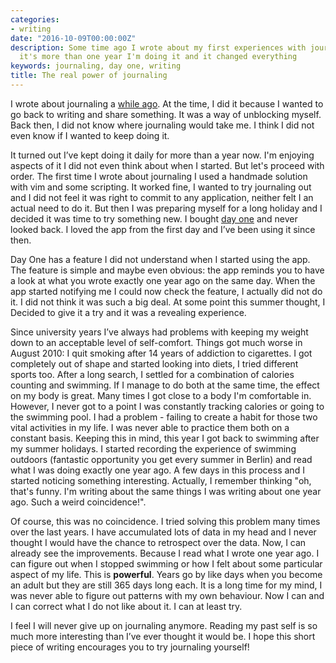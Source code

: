 ```yaml
---
categories:
- writing
date: "2016-10-09T00:00:00Z"
description: Some time ago I wrote about my first experiences with journaling. Now,
  it's more than one year I'm doing it and it changed everything
keywords: journaling, day one, writing
title: The real power of journaling
---
```

I wrote about journaling a [while ago](/what-im-learning-with-journaling). At
the time, I did it because I wanted to go back to writing and share something.
It was a way of unblocking myself. Back then, I did not know where journaling
would take me. I think I did not even know if I wanted to keep doing it.

It turned out I’ve kept doing it daily for more than a year now. I'm enjoying
aspects of it I did not even think about when I started. But let's proceed
with order. The first time I wrote about journaling I used a handmade solution
with vim and some scripting. It worked fine, I wanted to try journaling out
and I did not feel it was right to commit to any application, neither felt I
an actual need to do it. But then I was preparing myself for a long holiday
and I decided it was time to try something new. I bought [day
one](http://dayoneapp.com/) and never looked back. I loved the app from the
first day and I’ve been using it since then.

Day One has a feature I did not understand when I started using the app.  The
feature is simple and maybe even obvious: the app reminds you to have a look
at what you wrote exactly one year ago on the same day. When the app started
notifying me I could now check the feature, I actually did not do it.  I did
not think it was such a big deal. At some point this summer thought, I Decided
to give it a try and it was a revealing experience.

Since university years I’ve always had problems with keeping my weight down to
an acceptable level of self-comfort. Things got much worse in August 2010: I
quit smoking after 14 years of addiction to cigarettes. I got completely out
of shape and started looking into diets, I tried different sports too. After a
long search, I settled for a combination of calories counting and swimming. If
I manage to do both at the same time, the effect on my body is great. Many
times I got close to a body I'm comfortable in. However, I never got to a
point I was constantly tracking calories or going to the swimming pool. I had
a problem - failing to create a habit for those two vital activities in my
life. I was never able to practice them both on a constant basis. Keeping this
in mind, this year I got back to swimming after my summer holidays. I started
recording the experience of swimming outdoors (fantastic opportunity you get
every summer in Berlin) and read what I was doing exactly one year ago. A few
days in this process and I started noticing something interesting. Actually, I
remember thinking "oh, that's funny. I'm writing about the same things I was
writing about one year ago. Such a weird coincidence!".

Of course, this was no coincidence. I tried solving this problem many times
over the last years. I have accumulated lots of data in my head and I never
thought I would have the chance to retrospect over the data. Now, I can
already see the improvements. Because I read what I wrote one year ago. I can
figure out when I stopped swimming or how I felt about some particular aspect
of my life. This is **powerful**. Years go by like days when you become an
adult but they are still 365 days long each. It is a long time for my mind, I
was never able to figure out patterns with my own behaviour. Now I can and I
can correct what I do not like about it. I can at least try.

I feel I will never give up on journaling anymore.  Reading my past self is so
much more interesting than I’ve ever thought it would be. I hope this short
piece of writing encourages you to try journaling yourself!
